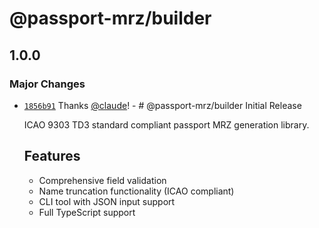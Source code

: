 # @passport-mrz/builder

## 1.0.0

### Major Changes

- [`1856b91`](https://github.com/simochee/passport-mrz/commit/1856b911b88e51f8c4adc6895febd33d34af762e) Thanks [@claude](https://github.com/claude)! - # @passport-mrz/builder Initial Release

  ICAO 9303 TD3 standard compliant passport MRZ generation library.

  ## Features

  - Comprehensive field validation
  - Name truncation functionality (ICAO compliant)
  - CLI tool with JSON input support
  - Full TypeScript support
